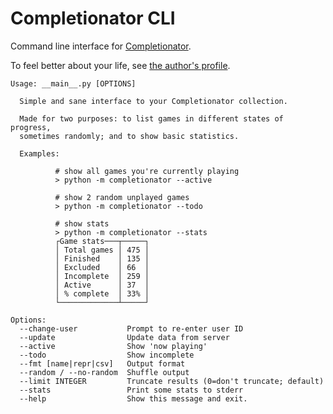 # Completionator CLI

Command line interface for [Completionator](http://completionator.com/).

To feel better about your life, see [the author's profile](http://completionator.com/Collection/Stats/13863).

```
Usage: __main__.py [OPTIONS]

  Simple and sane interface to your Completionator collection.

  Made for two purposes: to list games in different states of progress,
  sometimes randomly; and to show basic statistics.

  Examples:

          # show all games you're currently playing
          > python -m completionator --active

          # show 2 random unplayed games
          > python -m completionator --todo

          # show stats
          > python -m completionator --stats
          ┌Game stats───┬─────┐
          │ Total games │ 475 │
          │ Finished    │ 135 │
          │ Excluded    │ 66  │
          │ Incomplete  │ 259 │
          │ Active      │ 37  │
          │ % complete  │ 33% │
          └─────────────┴─────┘

Options:
  --change-user           Prompt to re-enter user ID
  --update                Update data from server
  --active                Show 'now playing'
  --todo                  Show incomplete
  --fmt [name|repr|csv]   Output format
  --random / --no-random  Shuffle output
  --limit INTEGER         Truncate results (0=don't truncate; default)
  --stats                 Print some stats to stderr
  --help                  Show this message and exit.
```